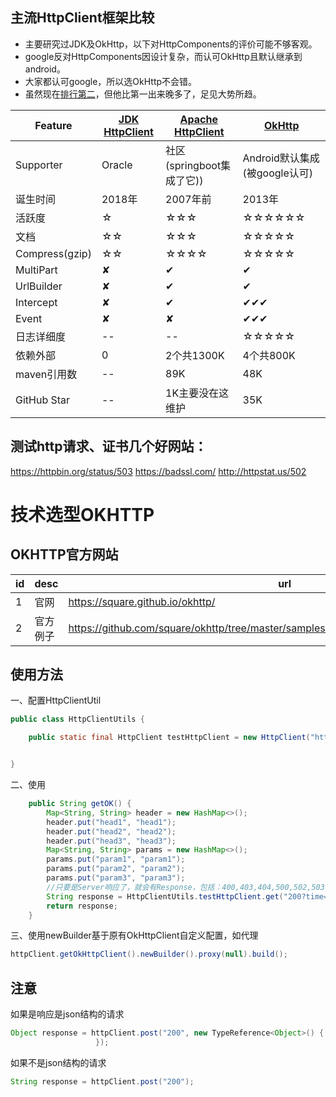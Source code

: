 ## 主流HttpClient框架比较
- 主要研究过JDK及OkHttp，以下对HttpComponents的评价可能不够客观。
- google反对HttpComponents因设计复杂，而认可OkHttp且默认继承到android。
- 大家都认可google，所以选OkHttp不会错。
- 虽然现在[排行第二](https://mvnrepository.com/open-source/http-clients)，但他比第一出来晚多了，足见大势所趋。

|Feature|[JDK HttpClient](https://openjdk.java.net/groups/net/httpclient/intro.html)|[Apache HttpClient](http://hc.apache.org/)|[OkHttp](https://square.github.io/okhttp/)|
|----|----|----|----|
|Supporter|Oracle|社区(springboot集成了它))|Android默认集成(被google认可)|
|诞生时间|2018年|2007年前|2013年|
|活跃度|<a title="3年一个稳定版">☆</a>|<a title="1年2-4次">☆☆☆</a>|<a title="1月1-2次">☆☆☆☆☆☆</a>|
|文档|☆☆|☆☆☆|☆☆☆☆☆|
|Compress(gzip)|☆☆|☆☆☆☆|☆☆☆☆☆|
|MultiPart|✘|✔|✔|
|UrlBuilder|✘|✔|✔|
|Intercept|✘|✔|✔✔✔|
|Event|✘|✘|✔✔✔|
|日志详细度|--|--|<a title="dns解析，连接，发送，接收时间全都有，很为企业级用户考虑">☆☆☆☆☆</a>|
|依赖外部|0|2个共1300K|4个共800K|
|maven引用数|--|89K|48K|
|GitHub Star|--|1K主要没在这维护|35K|

## 测试http请求、证书几个好网站：
https://httpbin.org/status/503
https://badssl.com/
http://httpstat.us/502


# 技术选型OKHTTP
## OKHTTP官方网站
|id|desc|url|
|---|----|----|
|1|官网|https://square.github.io/okhttp/|
|2|官方例子|https://github.com/square/okhttp/tree/master/samples/guide/src/main/java/okhttp3/recipes|


## 使用方法
一、配置HttpClientUtil
```java
public class HttpClientUtils {

    public static final HttpClient testHttpClient = new HttpClient("http://httpstat.us/", 100);


}
```

二、使用
```java
    public String getOK() {
        Map<String, String> header = new HashMap<>();
        header.put("head1", "head1");
        header.put("head2", "head2");
        header.put("head3", "head3");
        Map<String, String> params = new HashMap<>();
        params.put("param1", "param1");
        params.put("param2", "param2");
        params.put("param3", "param3");
        //只要是Server响应了，就会有Response，包括：400,403,404,500,502,503等
        String response = HttpClientUtils.testHttpClient.get("200?time=" + System.currentTimeMillis(), params, header);
        return response;
    }
 ```

三、使用newBuilder基于原有OkHttpClient自定义配置，如代理
 ```java
httpClient.getOkHttpClient().newBuilder().proxy(null).build();
 ```

## 注意
如果是响应是json结构的请求
 ```java
Object response = httpClient.post("200", new TypeReference<Object>() {
                    });
 ```
如果不是json结构的请求
```java
String response = httpClient.post("200");
 ```
 
